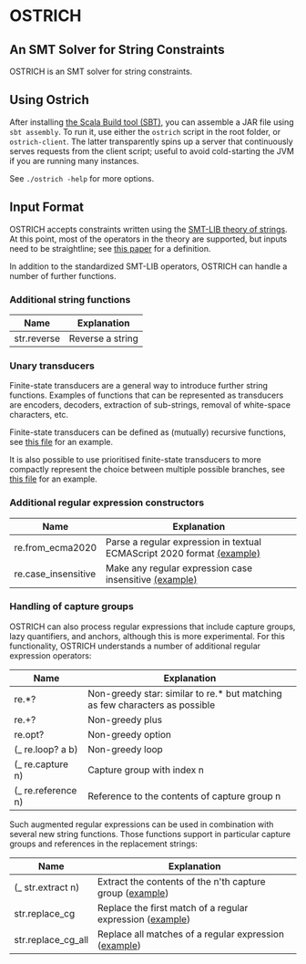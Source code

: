# OSTRICH
## An SMT Solver for String Constraints

OSTRICH is an SMT solver for string constraints.

## Using Ostrich

After installing [the Scala Build tool (SBT)](https://www.scala-sbt.org/), you can assemble a JAR file using `sbt assembly`. To run it, use either the `ostrich` script in the root folder, or `ostrich-client`. The latter transparently spins up a server that continuously serves requests from the client script; useful to avoid cold-starting the JVM if you are running many instances.

See `./ostrich -help` for more options.

## Input Format

OSTRICH accepts constraints written using the [SMT-LIB theory of strings](http://smtlib.cs.uiowa.edu/theories-UnicodeStrings.shtml). At this point, most of the operators in the theory are supported, but inputs need to be straightline; see [this paper](https://dblp.uni-trier.de/rec/journals/pacmpl/ChenHLRW19.html?view=bibtex) for a definition.

In addition to the standardized SMT-LIB operators, OSTRICH can handle a number of further functions.

### Additional string functions

| Name        | Explanation      |
|-------------|------------------|
| str.reverse | Reverse a string |

### Unary transducers

Finite-state transducers are a general way to introduce further string functions. Examples of functions that can be represented as transducers are encoders, decoders, extraction of sub-strings, removal of white-space characters, etc.

Finite-state transducers can be defined as (mutually) recursive functions, see [this file](../master/tests/transducer1.smt2) for an example.

It is also possible to use prioritised finite-state transducers to more compactly represent the choice between multiple possible branches, see [this file](../master/tests/priorityTransducer.smt2) for an example.

### Additional regular expression constructors

| Name        | Explanation      |
|-------------|------------------|
| re.from_ecma2020 | Parse a regular expression in textual ECMAScript 2020 format [(example)](../master/tests/parse-ecma-cases.smt2) |
| re.case_insensitive | Make any regular expression case insensitive [(example)](../master/tests/case-insensitive.smt2) |

### Handling of capture groups

OSTRICH can also process regular expressions that include capture groups, lazy quantifiers, and anchors, although this is more experimental. For this functionality, OSTRICH understands a number of additional regular expression operators:

| Name                 | Explanation                                                                 |
|----------------------|-----------------------------------------------------------------------------|
| re.*?                | Non-greedy star: similar to re.* but matching as few characters as possible |
| re.+?                | Non-greedy plus                                                             |
| re.opt?              | Non-greedy option                                                           |
| (_ re.loop? a b)     | Non-greedy loop                                                             |
| (_ re.capture n)     | Capture group with index n                                                  |
| (_ re.reference n)   | Reference to the contents of capture group n                                |

Such augmented regular expressions can be used in combination with several new string functions. Those functions support in particular capture groups and references in the replacement strings:

| Name               | Explanation                                                                                          |
|--------------------|------------------------------------------------------------------------------------------------------|
| (_ str.extract n)  | Extract the contents of the n'th capture group ([example](../master/tests/extract-cg.smt2))          |
| str.replace_cg     | Replace the first match of a regular expression ([example](../master/tests/parse-ecma-replace.smt2)) |
| str.replace_cg_all | Replace all matches of a regular expression ([example](../master/tests/regex_cg_ref.smt2))           |

